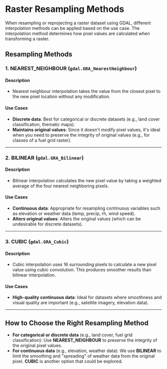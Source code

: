 # Raster Resampling Methods

When resampling or reprojecting a raster dataset using GDAL, different interpolation methods can be applied based on the use case. The interpolation method determines how pixel values are calculated when transforming a raster.

## Resampling Methods

### 1. **NEAREST_NEIGHBOUR (`gdal.GRA_NearestNeighbour`)**

#### Description

- Nearest neighbour interpolation takes the value from the closest pixel to the new pixel location without any modification.

#### Use Cases

- **Discrete data**: Best for categorical or discrete datasets (e.g., land cover classification, thematic maps).
- **Maintains original values**: Since it doesn't modify pixel values, it's ideal when you need to preserve the integrity of original values (e.g., for classes of a fuel grid raster).

---

### 2. **BILINEAR (`gdal.GRA_Bilinear`)**

#### Description

- Bilinear interpolation calculates the new pixel value by taking a weighted average of the four nearest neighboring pixels.

#### Use Cases

- **Continuous data**: Appropriate for resampling continuous variables such as elevation or weather data (temp, precip, rh, wind speed).
- **Alters original values**: Alters the original values (which can be undesirable for discrete datasets).

---

### 3. **CUBIC (`gdal.GRA_Cubic`)**

#### Description

- Cubic interpolation uses 16 surrounding pixels to calculate a new pixel value using cubic convolution. This produces smoother results than bilinear interpolation.

#### Use Cases

- **High-quality continuous data**: Ideal for datasets where smoothness and visual quality are important (e.g., satellite imagery, elevation data).

---

## How to Choose the Right Resampling Method

- **For categorical or discrete data** (e.g., land cover, fuel grid classification): Use **NEAREST_NEIGHBOUR** to preserve the integrity of the original pixel values.
- **For continuous data** (e.g., elevation, weather data): We use **BILINEAR** to limit the smoothing and "spreading" of weather data from the original pixel. **CUBIC** is another option that could be explored.

